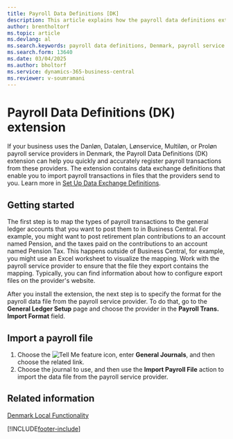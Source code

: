 ```yaml
---
title: Payroll Data Definitions [DK]
description: This article explains how the payroll data definitions extension makes it easy to exchange data with payroll service providers in Denmark.
author: brentholtorf
ms.topic: article
ms.devlang: al
ms.search.keywords: payroll data definitions, Denmark, payroll service providers
ms.search.form: 13640
ms.date: 03/04/2025
ms.author: bholtorf
ms.service: dynamics-365-business-central
ms.reviewer: v-soumramani
---
```


# Payroll Data Definitions (DK) extension

If your business uses the Danløn, Dataløn, Lønservice, Multiløn, or Proløn payroll service providers in Denmark, the Payroll Data Definitions (DK) extension can help you quickly and accurately register payroll transactions from these providers. The extension contains data exchange definitions that enable you to import payroll transactions in files that the providers send to you. Learn more in [Set Up Data Exchange Definitions](../../across-how-to-set-up-data-exchange-definitions.md).  

## Getting started

The first step is to map the types of payroll transactions to the general ledger accounts that you want to post them to in Business Central. For example, you might want to post retirement plan contributions to an account named Pension, and the taxes paid on the contributions to an account named Pension Tax. This happens outside of Business Central, for example, you might use an Excel worksheet to visualize the mapping. Work with the payroll service provider to ensure that the file they export contains the mapping. Typically, you can find information about how to configure export files on the provider's website.

After you install the extension, the next step is to specify the format for the payroll data file from the payroll service provider. To do that, go to the **General Ledger Setup** page and choose the provider in the **Payroll Trans. Import Format** field.

## Import a payroll file

1. Choose the ![Tell Me feature](../../media/ui-search/search_small.png "Tell me what you want to do") icon, enter **General Journals**, and then choose the related link.  
1. Choose the journal to use, and then use the **Import Payroll File** action to import the data file from the payroll service provider.

## Related information

[Denmark Local Functionality](denmark-local-functionality.md)  

[!INCLUDE[footer-include](../../includes/footer-banner.md)]
